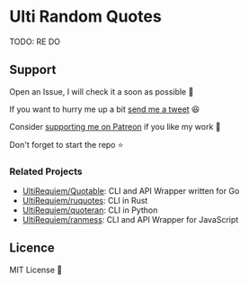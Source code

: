 # Ulti Random Quotes

TODO: RE DO

## Support

Open an Issue, I will check it a soon as possible 👀

If you want to hurry me up a bit
[send me a tweet](https://twitter.com/UltiRequiem) 😆

Consider [supporting me on Patreon](https://patreon.com/UltiRequiem) if you
like my work 🙏

Don't forget to start the repo ⭐

### Related Projects

- [UltiRequiem/Quotable](https://github.com/UltiRequiem/quotable): CLI and API Wrapper written for Go
- [UltiRequiem/ruquotes](https://github.com/UltiRequiem/ruquotes): CLI in Rust
- [UltiRequiem/quoteran](https://github.com/UltiRequiem/quoteran): CLI in Python
- [UltiRequiem/ranmess](https://github.com/UltiRequiem/ranmess): CLI and API Wrapper for JavaScript

## Licence

MIT License 📄
